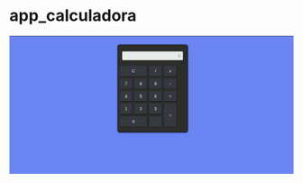 # app_calculadora
![app_calculadora](https://github.com/johnxMartins/app_calculadora/blob/johnminatow/calculadora.gif)
